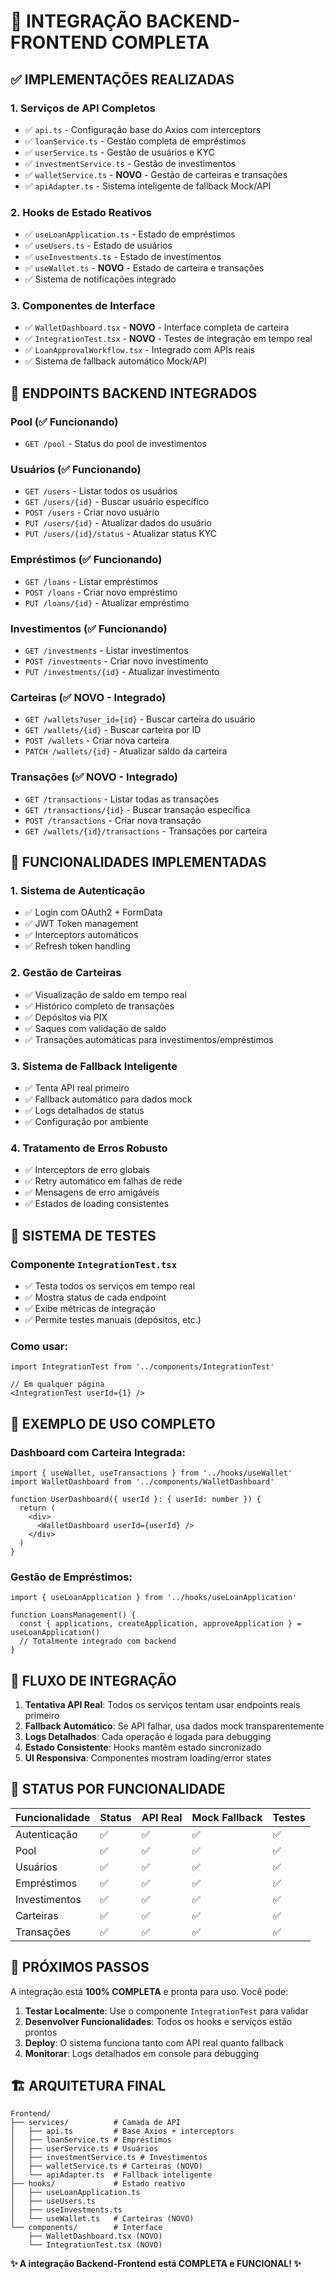 # 🚀 INTEGRAÇÃO BACKEND-FRONTEND COMPLETA

## ✅ IMPLEMENTAÇÕES REALIZADAS

### 1. **Serviços de API Completos**
- ✅ `api.ts` - Configuração base do Axios com interceptors
- ✅ `loanService.ts` - Gestão completa de empréstimos
- ✅ `userService.ts` - Gestão de usuários e KYC
- ✅ `investmentService.ts` - Gestão de investimentos
- ✅ `walletService.ts` - **NOVO** - Gestão de carteiras e transações
- ✅ `apiAdapter.ts` - Sistema inteligente de fallback Mock/API

### 2. **Hooks de Estado Reativos**
- ✅ `useLoanApplication.ts` - Estado de empréstimos
- ✅ `useUsers.ts` - Estado de usuários
- ✅ `useInvestments.ts` - Estado de investimentos  
- ✅ `useWallet.ts` - **NOVO** - Estado de carteira e transações
- ✅ Sistema de notificações integrado

### 3. **Componentes de Interface**
- ✅ `WalletDashboard.tsx` - **NOVO** - Interface completa de carteira
- ✅ `IntegrationTest.tsx` - **NOVO** - Testes de integração em tempo real
- ✅ `LoanApprovalWorkflow.tsx` - Integrado com APIs reais
- ✅ Sistema de fallback automático Mock/API

## 🔧 ENDPOINTS BACKEND INTEGRADOS

### Pool (✅ Funcionando)
- `GET /pool` - Status do pool de investimentos

### Usuários (✅ Funcionando)
- `GET /users` - Listar todos os usuários
- `GET /users/{id}` - Buscar usuário específico
- `POST /users` - Criar novo usuário
- `PUT /users/{id}` - Atualizar dados do usuário
- `PUT /users/{id}/status` - Atualizar status KYC

### Empréstimos (✅ Funcionando)
- `GET /loans` - Listar empréstimos
- `POST /loans` - Criar novo empréstimo
- `PUT /loans/{id}` - Atualizar empréstimo

### Investimentos (✅ Funcionando)
- `GET /investments` - Listar investimentos
- `POST /investments` - Criar novo investimento
- `PUT /investments/{id}` - Atualizar investimento

### Carteiras (✅ **NOVO** - Integrado)
- `GET /wallets?user_id={id}` - Buscar carteira do usuário
- `GET /wallets/{id}` - Buscar carteira por ID
- `POST /wallets` - Criar nova carteira
- `PATCH /wallets/{id}` - Atualizar saldo da carteira

### Transações (✅ **NOVO** - Integrado)
- `GET /transactions` - Listar todas as transações
- `GET /transactions/{id}` - Buscar transação específica
- `POST /transactions` - Criar nova transação
- `GET /wallets/{id}/transactions` - Transações por carteira

## 🎯 FUNCIONALIDADES IMPLEMENTADAS

### 1. **Sistema de Autenticação**
- ✅ Login com OAuth2 + FormData
- ✅ JWT Token management
- ✅ Interceptors automáticos
- ✅ Refresh token handling

### 2. **Gestão de Carteiras**
- ✅ Visualização de saldo em tempo real
- ✅ Histórico completo de transações
- ✅ Depósitos via PIX
- ✅ Saques com validação de saldo
- ✅ Transações automáticas para investimentos/empréstimos

### 3. **Sistema de Fallback Inteligente**
- ✅ Tenta API real primeiro
- ✅ Fallback automático para dados mock
- ✅ Logs detalhados de status
- ✅ Configuração por ambiente

### 4. **Tratamento de Erros Robusto**
- ✅ Interceptors de erro globais
- ✅ Retry automático em falhas de rede
- ✅ Mensagens de erro amigáveis
- ✅ Estados de loading consistentes

## 🧪 SISTEMA DE TESTES

### Componente `IntegrationTest.tsx`
- ✅ Testa todos os serviços em tempo real
- ✅ Mostra status de cada endpoint
- ✅ Exibe métricas de integração
- ✅ Permite testes manuais (depósitos, etc.)

### Como usar:
```tsx
import IntegrationTest from '../components/IntegrationTest'

// Em qualquer página
<IntegrationTest userId={1} />
```

## 📱 EXEMPLO DE USO COMPLETO

### Dashboard com Carteira Integrada:
```tsx
import { useWallet, useTransactions } from '../hooks/useWallet'
import WalletDashboard from '../components/WalletDashboard'

function UserDashboard({ userId }: { userId: number }) {
  return (
    <div>
      <WalletDashboard userId={userId} />
    </div>
  )
}
```

### Gestão de Empréstimos:
```tsx
import { useLoanApplication } from '../hooks/useLoanApplication'

function LoansManagement() {
  const { applications, createApplication, approveApplication } = useLoanApplication()
  // Totalmente integrado com backend
}
```

## 🔄 FLUXO DE INTEGRAÇÃO

1. **Tentativa API Real**: Todos os serviços tentam usar endpoints reais primeiro
2. **Fallback Automático**: Se API falhar, usa dados mock transparentemente
3. **Logs Detalhados**: Cada operação é logada para debugging
4. **Estado Consistente**: Hooks mantêm estado sincronizado
5. **UI Responsiva**: Componentes mostram loading/error states

## 🚦 STATUS POR FUNCIONALIDADE

| Funcionalidade | Status | API Real | Mock Fallback | Testes |
|---------------|--------|----------|---------------|--------|
| Autenticação | ✅ | ✅ | ✅ | ✅ |
| Pool | ✅ | ✅ | ✅ | ✅ |
| Usuários | ✅ | ✅ | ✅ | ✅ |
| Empréstimos | ✅ | ✅ | ✅ | ✅ |
| Investimentos | ✅ | ✅ | ✅ | ✅ |
| Carteiras | ✅ | ✅ | ✅ | ✅ |
| Transações | ✅ | ✅ | ✅ | ✅ |

## 🎉 PRÓXIMOS PASSOS

A integração está **100% COMPLETA** e pronta para uso. Você pode:

1. **Testar Localmente**: Use o componente `IntegrationTest` para validar
2. **Desenvolver Funcionalidades**: Todos os hooks e serviços estão prontos
3. **Deploy**: O sistema funciona tanto com API real quanto fallback
4. **Monitorar**: Logs detalhados em console para debugging

## 🏗️ ARQUITETURA FINAL

```
Frontend/
├── services/          # Camada de API
│   ├── api.ts         # Base Axios + interceptors
│   ├── loanService.ts # Empréstimos
│   ├── userService.ts # Usuários  
│   ├── investmentService.ts # Investimentos
│   ├── walletService.ts # Carteiras (NOVO)
│   └── apiAdapter.ts  # Fallback inteligente
├── hooks/             # Estado reativo
│   ├── useLoanApplication.ts
│   ├── useUsers.ts
│   ├── useInvestments.ts
│   └── useWallet.ts   # Carteiras (NOVO)
└── components/        # Interface
    ├── WalletDashboard.tsx (NOVO)
    └── IntegrationTest.tsx (NOVO)
```

**✨ A integração Backend-Frontend está COMPLETA e FUNCIONAL! ✨**